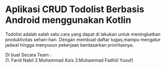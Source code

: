 # Aplikasi CRUD Todolist Berbasis Android menggunakan Kotlin

Todolist adalah salah satu cara yang dapat di lakukan untuk meningkatkan produktivitas sehari-hari. Dengan membuat daftar tugas,mampu mengatur jadwal hingga menyusun pekerjaan berdasarkan prioritasnya.<br>

Di buat Secara Team : <br>
(1. Farid Nabil 2.Muhammad Azis  3.Muhammad Fadhiil Yusuf) <br>


